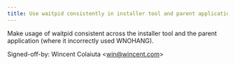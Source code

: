 ```yaml
---
title: Use waitpid consistently in installer tool and parent application (gdiff, 6aa0212)
---
```


Make usage of waitpid consistent across the installer tool and the parent application (where it incorrectly used WNOHANG).

Signed-off-by: Wincent Colaiuta &lt;win@wincent.com&gt;
